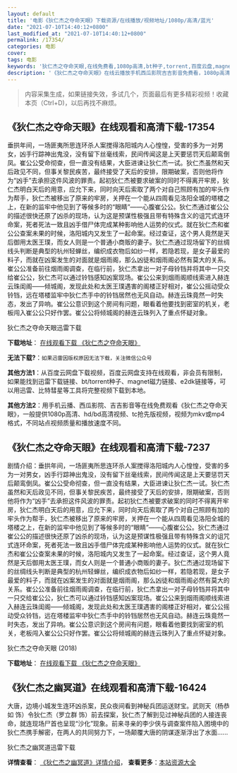 ```yaml
---
layout: default
title: '电影《狄仁杰之夺命天眼》下载资源/在线播放/视频地址/1080p/高清/蓝光'
date: "2021-07-10T14:40:12+0800"
last_modified_at: "2021-07-10T14:40:12+0800"
permalink: /17354/
categories: 电影
cover:
tags: 电影
keywords: '狄仁杰之夺命天眼,在线免费看,1080p高清,bt种子,torrent,百度云盘,magnet,磁力链,迅雷下载资源'
description: '《狄仁杰之夺命天眼》在线云播放手机西瓜影院吉吉影音免费看，1080p高清bd/hd未删减完整版和tc抢先枪版，mkv/mp4格式，附带bt/torrent种子、magnet/磁力链、百度云盘、网盘资源迅雷下载链接'
---
```


>内容采集生成，如果链接失效，多试几个，页面最后有更多精彩视频！收藏本页（Ctrl+D)，以后再找不麻烦。


## 《狄仁杰之夺命天眼》在线观看和高清下载-17354

垂拱年间，一场匪夷所思连环杀人案搅得洛阳城内人心惶惶，受害的多为一对男女，凶手行踪神出鬼没，没有留下丝毫线索，民间传闻这是上天要惩罚天后颠鸾倒凤。崔公公受命彻查，但一直没有结果，大臣进谏让狄仁杰一试。狄仁杰虽然和天后政见不同，但事关黎民疾苦，最终接受了天后的安排，限期破案，否则他将作为“凶手”去承担这件风波的罪责。起初狄仁杰被要求破案的同时不得离开牢房，狄仁杰明白天后的用意，应允下来，同时向天后索取了两个对自己照顾有加的牢头作为帮手，狄仁杰被移出了原来的牢房，关押在一个能从四周看见洛阳全城的塔楼之上，在新的监牢中他见到了等候多时的“眼睛”——心腹崔公公。狄仁杰通过崔公公的描述很快还原了凶杀的现场，认为这是预谋性极强且带有特殊含义的诅咒式连环命案，死者死法一致且凶手借尸体完成某种影响他人运势的仪式。就在狄仁杰和崔公公查案未果的时候，洛阳城内又发生了一起命案。经过查证，这个男人竟然是天后御用太医王璞，而女人则是一个普通小商贩的妻子。狄仁杰通过现场留下的丝绸线头判断是典型的杭州轻蝉丝，编织成衣物后如纱一样，若隐若现，是女子最爱的料子，而就在凶案发生的对面就是烟雨阁，那么凶徒和烟雨阁必然有莫大的关系。崔公公准备前往烟雨阁调查，在临行前，狄仁杰拿出一对子母铃铛并将其中一只交给崔公公，狄仁杰可以通过铃铛感知凶案现场。崔公公来到烟雨阁顺线索进入赫连云珠闺阁——倾城阁，发现此处和太医王璞遇害的阁楼正好相对，崔公公摇动受众铃铛，远在塔楼监牢中狄仁杰手中的铃铛居然也无风自动。赫连云珠竟然一时失态，发出了异响。崔公公意识到这个房间有问题，眼看着他要找到密室的机关，老板闯入崔公公只好作罢。崔公公将倾城阁的赫连云珠列入了重点怀疑对象。


狄仁杰之夺命天眼迅雷下载

**下载地址**： [在线观看下载 《狄仁杰之夺命天眼》](https://www.993dy.com//vod-detail-id-30960.html) 


**无法下载?**：`如果迅雷因版权原因无法下载，关注微信公众号 `

**其他方法1**：从百度云网盘下载视频，百度云网盘支持在线观看，非会员有限制，如果能找到迅雷下载链接、bt/torrent种子、magnet磁力链接、e2dk链接等，可以用迅雷、比特彗星等工具将完整视频下载到本地。

**其他方法2**：用手机云播、西瓜影院、吉吉影音等在线免费观看《狄仁杰之夺命天眼》，一般提供1080p高清、hd/bd高清视频、tc抢先版视频，视频为mkv或mp4格式，不同站点视频质量和播放速度不同。


## 《狄仁杰之夺命天眼》在线观看和高清下载-7237

剧情介绍：垂拱年间，一场匪夷所思连环杀人案搅得洛阳城内人心惶惶，受害的多为一对男女，凶手行踪神出鬼没，没有留下丝毫线索，民间传闻这是上天要惩罚天后颠鸾倒凤。崔公公受命彻查，但一直没有结果，大臣进谏让狄仁杰一试。狄仁杰虽然和天后政见不同，但事关黎民疾苦，最终接受了天后的安排，限期破案，否则他将作为“凶手”去承担这件风波的罪责。起初狄仁杰被要求破案的同时不得离开牢房，狄仁杰明白天后的用意，应允下来，同时向天后索取了两个对自己照顾有加的牢头作为帮手，狄仁杰被移出了原来的牢房，关押在一个能从四周看见洛阳全城的塔楼之上，在新的监牢中他见到了等候多时的“眼睛”——心腹崔公公。狄仁杰通过崔公公的描述很快还原了凶杀的现场，认为这是预谋性极强且带有特殊含义的诅咒式连环命案，死者死法一致且凶手借尸体完成某种影响他人运势的仪式。就在狄仁杰和崔公公查案未果的时候，洛阳城内又发生了一起命案。经过查证，这个男人竟然是天后御用太医王璞，而女人则是一个普通小商贩的妻子。狄仁杰通过现场留下的丝绸线头判断是典型的杭州轻蝉丝，编织成衣物后如纱一样，若隐若现，是女子最爱的料子，而就在凶案发生的对面就是烟雨阁，那么凶徒和烟雨阁必然有莫大的关系。崔公公准备前往烟雨阁调查，在临行前，狄仁杰拿出一对子母铃铛并将其中一只交给崔公公，狄仁杰可以通过铃铛感知凶案现场。崔公公来到烟雨阁顺线索进入赫连云珠闺阁——倾城阁，发现此处和太医王璞遇害的阁楼正好相对，崔公公摇动受众铃铛，远在塔楼监牢中狄仁杰手中的铃铛居然也无风自动。赫连云珠竟然一时失态，发出了异响。崔公公意识到这个房间有问题，眼看着他要找到密室的机关，老板闯入崔公公只好作罢。崔公公将倾城阁的赫连云珠列入了重点怀疑对象。


狄仁杰之夺命天眼 (2018)

**下载地址**： [在线观看下载 《狄仁杰之夺命天眼》](https://www.btbtdy.me/btdy/dy13274.html) 


## 《狄仁杰之幽冥道》在线观看和高清下载-16424

大唐，边境小城发生连环凶杀案，民众夜间看到神秘兵团运送财宝。武则天（杨恭如 饰）令狄仁杰（罗立群 饰）前去探案，狄仁杰了解到见过神秘兵团的人接连丧命，就连现场尸首也呈现“沙化”现象。前来寻亲的李少侠与调查案件陷入困境中的狄仁杰携手解密，在两人的共同努力下，一场颠覆大唐的阴谋逐渐浮出了水面......


狄仁杰之幽冥道迅雷下载

**详情查看**： [《狄仁杰之幽冥道》详情介绍](/movie/16424/)， **查看更多**：[本站资源大全](/movie/t/all/)


